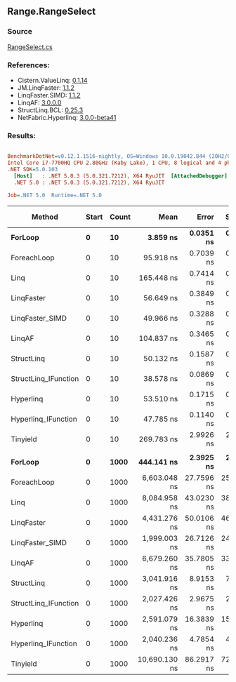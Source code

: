 ﻿## Range.RangeSelect

### Source
[RangeSelect.cs](../LinqBenchmarks/Range/RangeSelect.cs)

### References:
- Cistern.ValueLinq: [0.1.14](https://www.nuget.org/packages/Cistern.ValueLinq/0.1.14)
- JM.LinqFaster: [1.1.2](https://www.nuget.org/packages/JM.LinqFaster/1.1.2)
- LinqFaster.SIMD: [1.1.2](https://www.nuget.org/packages/LinqFaster.SIMD/1.0.3)
- LinqAF: [3.0.0.0](https://www.nuget.org/packages/LinqAF/3.0.0.0)
- StructLinq.BCL: [0.25.3](https://www.nuget.org/packages/StructLinq.BCL/0.25.3)
- NetFabric.Hyperlinq: [3.0.0-beta41](https://www.nuget.org/packages/NetFabric.Hyperlinq/3.0.0-beta41)

### Results:
``` ini

BenchmarkDotNet=v0.12.1.1516-nightly, OS=Windows 10.0.19042.844 (20H2/October2020Update)
Intel Core i7-7700HQ CPU 2.80GHz (Kaby Lake), 1 CPU, 8 logical and 4 physical cores
.NET SDK=5.0.103
  [Host]   : .NET 5.0.3 (5.0.321.7212), X64 RyuJIT  [AttachedDebugger]
  .NET 5.0 : .NET 5.0.3 (5.0.321.7212), X64 RyuJIT

Job=.NET 5.0  Runtime=.NET 5.0  

```
|               Method | Start | Count |          Mean |      Error |     StdDev | Ratio | RatioSD |  Gen 0 | Gen 1 | Gen 2 | Allocated |
|--------------------- |------ |------ |--------------:|-----------:|-----------:|------:|--------:|-------:|------:|------:|----------:|
|              **ForLoop** |     **0** |    **10** |      **3.859 ns** |  **0.0351 ns** |  **0.0311 ns** |  **1.00** |    **0.00** |      **-** |     **-** |     **-** |         **-** |
|          ForeachLoop |     0 |    10 |     95.918 ns |  0.7039 ns |  0.6584 ns | 24.88 |    0.21 | 0.0178 |     - |     - |      56 B |
|                 Linq |     0 |    10 |    165.448 ns |  0.7414 ns |  0.6935 ns | 42.88 |    0.38 | 0.0279 |     - |     - |      88 B |
|           LinqFaster |     0 |    10 |     56.649 ns |  0.3849 ns |  0.3600 ns | 14.69 |    0.17 | 0.0408 |     - |     - |     128 B |
|      LinqFaster_SIMD |     0 |    10 |     49.966 ns |  0.3288 ns |  0.3075 ns | 12.95 |    0.13 | 0.0408 |     - |     - |     128 B |
|               LinqAF |     0 |    10 |    104.837 ns |  0.3465 ns |  0.2894 ns | 27.16 |    0.24 |      - |     - |     - |         - |
|           StructLinq |     0 |    10 |     50.132 ns |  0.1587 ns |  0.1407 ns | 12.99 |    0.11 | 0.0076 |     - |     - |      24 B |
| StructLinq_IFunction |     0 |    10 |     38.578 ns |  0.0869 ns |  0.0678 ns | 10.00 |    0.09 |      - |     - |     - |         - |
|            Hyperlinq |     0 |    10 |     53.510 ns |  0.1715 ns |  0.1605 ns | 13.87 |    0.12 |      - |     - |     - |         - |
|  Hyperlinq_IFunction |     0 |    10 |     47.785 ns |  0.1140 ns |  0.1011 ns | 12.38 |    0.10 |      - |     - |     - |         - |
|             Tinyield |     0 |    10 |    269.783 ns |  2.9926 ns |  2.7993 ns | 69.97 |    0.82 | 0.2422 |     - |     - |     760 B |
|                      |       |       |               |            |            |       |         |        |       |       |           |
|              **ForLoop** |     **0** |  **1000** |    **444.141 ns** |  **2.3925 ns** |  **2.1209 ns** |  **1.00** |    **0.00** |      **-** |     **-** |     **-** |         **-** |
|          ForeachLoop |     0 |  1000 |  6,603.048 ns | 27.7596 ns | 25.9664 ns | 14.86 |    0.09 | 0.0153 |     - |     - |      56 B |
|                 Linq |     0 |  1000 |  8,084.958 ns | 43.0230 ns | 38.1388 ns | 18.20 |    0.12 | 0.0153 |     - |     - |      88 B |
|           LinqFaster |     0 |  1000 |  4,431.276 ns | 50.0106 ns | 46.7800 ns |  9.98 |    0.11 | 2.5635 |     - |     - |   8,048 B |
|      LinqFaster_SIMD |     0 |  1000 |  1,999.003 ns | 26.7126 ns | 24.9870 ns |  4.51 |    0.06 | 2.5635 |     - |     - |   8,048 B |
|               LinqAF |     0 |  1000 |  6,679.260 ns | 35.7805 ns | 33.4691 ns | 15.04 |    0.10 |      - |     - |     - |         - |
|           StructLinq |     0 |  1000 |  3,041.916 ns |  8.9153 ns |  7.4447 ns |  6.85 |    0.04 | 0.0076 |     - |     - |      24 B |
| StructLinq_IFunction |     0 |  1000 |  2,027.426 ns |  2.9675 ns |  2.6306 ns |  4.56 |    0.02 |      - |     - |     - |         - |
|            Hyperlinq |     0 |  1000 |  2,591.079 ns | 16.3839 ns | 15.3255 ns |  5.83 |    0.04 |      - |     - |     - |         - |
|  Hyperlinq_IFunction |     0 |  1000 |  2,040.236 ns |  4.7854 ns |  4.2421 ns |  4.59 |    0.03 |      - |     - |     - |         - |
|             Tinyield |     0 |  1000 | 10,690.130 ns | 86.2917 ns | 72.0574 ns | 24.08 |    0.17 | 0.2289 |     - |     - |     760 B |
